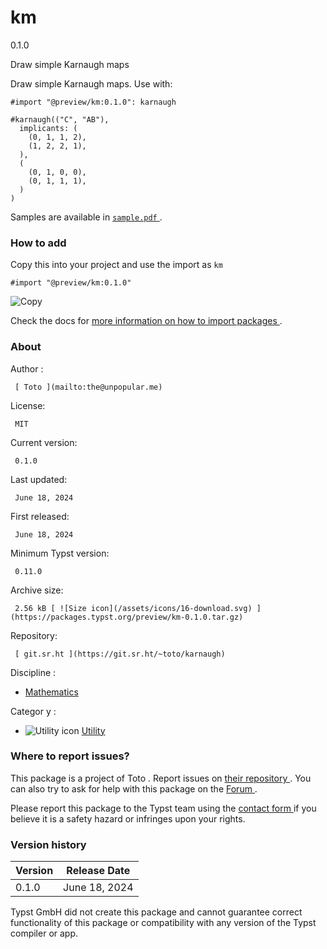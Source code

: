 #  km

0.1.0

Draw simple Karnaugh maps

Draw simple Karnaugh maps. Use with:

    
    
    #import "@preview/km:0.1.0": karnaugh
    
    #karnaugh(("C", "AB"),
      implicants: (
        (0, 1, 1, 2),
        (1, 2, 2, 1),
      ),
      (
        (0, 1, 0, 0),
        (0, 1, 1, 1),
      )
    )
    

Samples are available in [ ` sample.pdf `
](https://github.com/typst/packages/blob/main/packages/preview/km/0.1.0/sample.pdf)
.

###  How to add

Copy this into your project and use the import as  ` km `

    
    
    #import "@preview/km:0.1.0"

![Copy](/assets/icons/16-copy.svg)

Check the docs for  [ more information on how to import packages
](https://typst.app/docs/reference/scripting/#packages) .

###  About

Author  :

     [ Toto ](mailto:the@unpopular.me)
License:

     MIT 
Current version:

     0.1.0 
Last updated:

     June 18, 2024 
First released:

     June 18, 2024 
Minimum Typst version:

     0.11.0 
Archive size:

     2.56 kB [ ![Size icon](/assets/icons/16-download.svg) ](https://packages.typst.org/preview/km-0.1.0.tar.gz)
Repository:

     [ git.sr.ht ](https://git.sr.ht/~toto/karnaugh)
Discipline  :

    

  * [ Mathematics ](https://typst.app/universe/search/?discipline=mathematics)

Categor  y  :

    

  * ![Utility icon](/assets/icons/16-hammer.svg) [ Utility ](https://typst.app/universe/search/?category=utility)

###  Where to report issues?

This  package  is a project of  Toto  .  Report issues on  [ their repository
](https://git.sr.ht/~toto/karnaugh) .  You can also try to ask for help with
this  package  on the  [ Forum ](https://forum.typst.app) .

Please report this  package  to the Typst team using the  [ contact form
](https://typst.app/contact) if you believe it is a safety hazard or infringes
upon your rights.

###  Version history

Version  |  Release Date   
---|---  
0.1.0  |  June 18, 2024   
  
Typst GmbH did not create this  package  and cannot guarantee correct
functionality of this  package  or compatibility with any version of the Typst
compiler or app.

